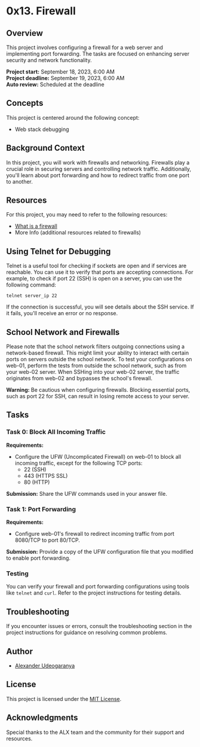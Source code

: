 # 0x13. Firewall

## Overview

This project involves configuring a firewall for a web server and implementing port forwarding. The tasks are focused on enhancing server security and network functionality.

**Project start:** September 18, 2023, 6:00 AM  
**Project deadline:** September 19, 2023, 6:00 AM  
**Auto review:** Scheduled at the deadline

## Concepts

This project is centered around the following concept:

- Web stack debugging

## Background Context

In this project, you will work with firewalls and networking. Firewalls play a crucial role in securing servers and controlling network traffic. Additionally, you'll learn about port forwarding and how to redirect traffic from one port to another.

## Resources

For this project, you may need to refer to the following resources:

- [What is a firewall](https://en.wikipedia.org/wiki/Firewall_(computing))
- More Info (additional resources related to firewalls)

## Using Telnet for Debugging

Telnet is a useful tool for checking if sockets are open and if services are reachable. You can use it to verify that ports are accepting connections. For example, to check if port 22 (SSH) is open on a server, you can use the following command:

```shell
telnet server_ip 22
```

If the connection is successful, you will see details about the SSH service. If it fails, you'll receive an error or no response.

## School Network and Firewalls

Please note that the school network filters outgoing connections using a network-based firewall. This might limit your ability to interact with certain ports on servers outside the school network. To test your configurations on web-01, perform the tests from outside the school network, such as from your web-02 server. When SSHing into your web-02 server, the traffic originates from web-02 and bypasses the school's firewall.

**Warning:** Be cautious when configuring firewalls. Blocking essential ports, such as port 22 for SSH, can result in losing remote access to your server.

## Tasks

### Task 0: Block All Incoming Traffic

**Requirements:**

- Configure the UFW (Uncomplicated Firewall) on web-01 to block all incoming traffic, except for the following TCP ports:
  - 22 (SSH)
  - 443 (HTTPS SSL)
  - 80 (HTTP)

**Submission:** Share the UFW commands used in your answer file.

### Task 1: Port Forwarding

**Requirements:**

- Configure web-01's firewall to redirect incoming traffic from port 8080/TCP to port 80/TCP.

**Submission:** Provide a copy of the UFW configuration file that you modified to enable port forwarding.

### Testing

You can verify your firewall and port forwarding configurations using tools like `telnet` and `curl`. Refer to the project instructions for testing details.

## Troubleshooting

If you encounter issues or errors, consult the troubleshooting section in the project instructions for guidance on resolving common problems.

## Author

- [Alexander Udeogaranya](https://github.com/Dr-dyrane)

## License

This project is licensed under the [MIT License](LICENSE).

## Acknowledgments

Special thanks to the ALX team and the community for their support and resources.